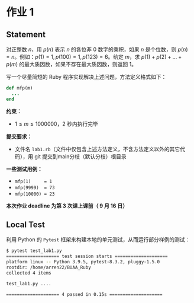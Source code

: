 # 作业 1

## Statement

对正整数 $n$，用 $p(n)$ 表示 $n$ 的各位非 $0$ 数字的乘积，如果 $n$ 是个位数，则 $p(n)=n$。例如：$p(1)=1, p(100)=1, p(123)=6$。给定 $m$，求 $p(1)+p(2)+…+p(m)$ 的最大质因数，如果不存在最大质因数，则返回 $1$。

写一个尽量简短的 Ruby 程序实现解决上述问题，方法定义格式如下：

```ruby
def mfp(m)
  ...
end
```

**约束：**

*   $1\leq m \leq 1000000$，$2$ 秒内执行完毕

**提交要求：**

*   文件名 `lab1.rb`（文件中仅包含上述方法定义，不含方法定义以外的其它代码），用 git 提交到main分枝（默认分枝）根目录

**一些测试用例：**

*   `mfp(1)		= 1`
*   `mfp(9999)	= 73`
*   `mfp(10000)	= 23`

**本次作业 deadline 为第 3 次课上课前（ 9 月 16 日）**





## Local Test

利用 Python 的 `Pytest` 框架来构建本地的单元测试，从而运行部分样例的测试：

```bash
$ pytest test_lab1.py 
==================== test session starts ====================
platform linux -- Python 3.9.5, pytest-8.3.2, pluggy-1.5.0
rootdir: /home/arren22/BUAA_Ruby
collected 4 items                                                                                                                                                                   

test_lab1.py ....                                                                                                                                    [100%]

==================== 4 passed in 0.15s ====================
```

